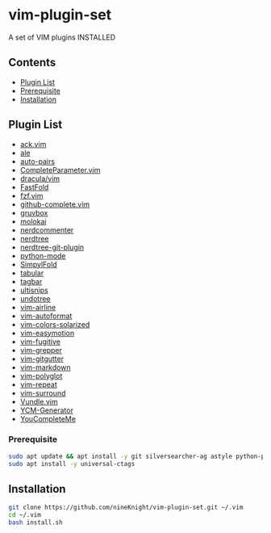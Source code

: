 # vim-plugin-set
A set of VIM plugins INSTALLED

## Contents
- [Plugin List](#plugin-list)
- [Prerequisite](#prerequisite)
- [Installation](#installation)

## Plugin List
- [ack.vim](https://github.com/mileszs/ack.vim.git)
- [ale](https://github.com/w0rp/ale.git)
- [auto-pairs](https://github.com/jiangmiao/auto-pairs.git)
- [CompleteParameter.vim](https://github.com/tenfyzhong/CompleteParameter.vim.git)
- [dracula/vim](https://github.com/dracula/vim.git)
- [FastFold](https://github.com/Konfekt/FastFold.git)
- [fzf.vim](https://github.com/junegunn/fzf.vim.git)
- [github-complete.vim](https://github.com/rhysd/github-complete.vim)
- [gruvbox](https://github.com/morhetz/gruvbox.git)
- [molokai](https://github.com/tomasr/molokai.git)
- [nerdcommenter](https://github.com/scrooloose/nerdcommenter.git)
- [nerdtree](https://github.com/scrooloose/nerdtree.git)
- [nerdtree-git-plugin](https://github.com/Xuyuanp/nerdtree-git-plugin.git)
- [python-mode](https://github.com/python-mode/python-mode.git)
- [SimpylFold](https://github.com/tmhedberg/SimpylFold.git)
- [tabular](https://github.com/godlygeek/tabular.git)
- [tagbar](https://github.com/majutsushi/tagbar.git)
- [ultisnips](https://github.com/SirVer/ultisnips.git)
- [undotree](https://github.com/mbbill/undotree)
- [vim-airline](https://github.com/vim-airline/vim-airline.git)
- [vim-autoformat](https://github.com/Chiel92/vim-autoformat.git)
- [vim-colors-solarized](https://github.com/altercation/vim-colors-solarized.git)
- [vim-easymotion](https://github.com/easymotion/vim-easymotion.git)
- [vim-fugitive](https://github.com/tpope/vim-fugitive.git)
- [vim-grepper](https://github.com/mhinz/vim-grepper)
- [vim-gitgutter](https://github.com/airblade/vim-gitgutter.git)
- [vim-markdown](https://github.com/plasticboy/vim-markdown)
- [vim-polyglot](https://github.com/sheerun/vim-polyglot.git)
- [vim-repeat](https://github.com/tpope/vim-repeat.git)
- [vim-surround](https://github.com/tpope/vim-surround.git)
- [Vundle.vim](https://github.com/VundleVim/Vundle.vim.git)
- [YCM-Generator](https://github.com/rdnetto/YCM-Generator.git)
- [YouCompleteMe](https://github.com/Valloric/YouCompleteMe.git)
<!--- [syntastic](https://github.com/vim-syntastic/syntastic.git)-->
<!--- [vim-cpp-enhanced-highlight](https://github.com/octol/vim-cpp-enhanced-highlight.git)-->
<!--- [python-syntax](https://github.com/hdima/python-syntax.git)-->

### Prerequisite
```bash
sudo apt update && apt install -y git silversearcher-ag astyle python-pip tree build-essential cmake python-dev python3-dev python-setuptools
sudo apt install -y universal-ctags 
```

## Installation
```bash
git clone https://github.com/nineKnight/vim-plugin-set.git ~/.vim
cd ~/.vim
bash install.sh
```

